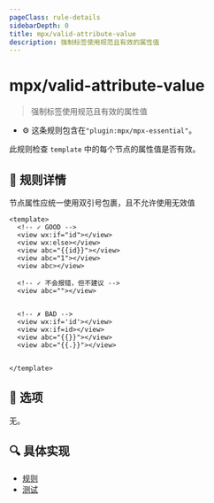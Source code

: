 ```yaml
---
pageClass: rule-details
sidebarDepth: 0
title: mpx/valid-attribute-value
description: 强制标签使用规范且有效的属性值
---
```

# mpx/valid-attribute-value
> 强制标签使用规范且有效的属性值

- :gear: 这条规则包含在`"plugin:mpx/mpx-essential"`。

此规则检查 `template` 中的每个节点的属性值是否有效。

## :book: 规则详情

节点属性应统一使用双引号包裹，且不允许使用无效值


<eslint-code-block :rules="{'mpx/valid-attribute-value': ['error']}">

```vue
<template>
  <!-- ✓ GOOD -->
  <view wx:if="id"></view>
  <view wx:else></view>
  <view abc="{{id}}"></view>
  <view abc="1"></view>
  <view abc></view>

  <!-- ✓ 不会报错，但不建议 -->
  <view abc=""></view>


  <!-- ✗ BAD -->
  <view wx:if='id'></view>
  <view wx:if=id></view>
  <view abc="{{}}"></view>
  <view abc="{{.}}"></view>


</template>
```

</eslint-code-block>

## :wrench: 选项

无。

## :mag: 具体实现

- [规则](https://github.com/mpx-ecology/eslint-plugin-mpx/blob/master/lib/rules/valid-attribute-value.js)
- [测试](https://github.com/mpx-ecology/eslint-plugin-mpx/blob/master/tests/lib/rules/valid-attribute-value.js)
